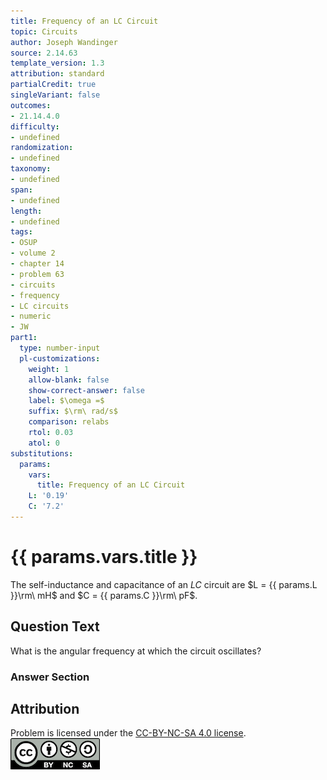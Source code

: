 ```yaml
---
title: Frequency of an LC Circuit
topic: Circuits
author: Joseph Wandinger
source: 2.14.63
template_version: 1.3
attribution: standard
partialCredit: true
singleVariant: false
outcomes:
- 21.14.4.0
difficulty:
- undefined
randomization:
- undefined
taxonomy:
- undefined
span:
- undefined
length:
- undefined
tags:
- OSUP
- volume 2
- chapter 14
- problem 63
- circuits
- frequency
- LC circuits
- numeric
- JW
part1:
  type: number-input
  pl-customizations:
    weight: 1
    allow-blank: false
    show-correct-answer: false
    label: $\omega =$
    suffix: $\rm\ rad/s$
    comparison: relabs
    rtol: 0.03
    atol: 0
substitutions:
  params:
    vars:
      title: Frequency of an LC Circuit
    L: '0.19'
    C: '7.2'
---
```

# {{ params.vars.title }}
The self-inductance and capacitance of an $LC$ circuit are $L = {{ params.L }}\rm\ mH$ and $C = {{ params.C }}\rm\ pF$.

## Question Text

What is the angular frequency at which the circuit oscillates?

### Answer Section

## Attribution

Problem is licensed under the [CC-BY-NC-SA 4.0 license](https://creativecommons.org/licenses/by-nc-sa/4.0/).<br> ![The Creative Commons 4.0 license requiring attribution-BY, non-commercial-NC, and share-alike-SA license.](https://raw.githubusercontent.com/firasm/bits/master/by-nc-sa.png)